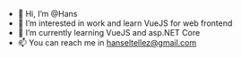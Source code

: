 - 👋 Hi, I’m @Hans
- 👀 I’m interested in work and learn VueJS for web frontend
- 🌱 I’m currently learning VueJS and asp.NET Core
- 📫 You can reach me in hanseltellez@gmail.com
